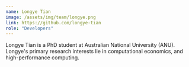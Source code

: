 ```yaml
---
name: Longye Tian
image: /assets/img/team/longye.png
link: https://github.com/longye-tian
role: "Developers"
---
```

Longye Tian is a PhD student at Australian National University (ANU). Longye's primary research interests lie in computational economics, and high-performance computing.